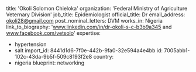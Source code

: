 title: 'Okoli Solomon Chieloka'
organization: 'Federal Ministry of Agriculture Veternary Division'
job_title: Epidemiologist
official_title: Dr
email_address: okoli28@gmail.com
post_nominal_letters: DVM
works_in: Nigeria
link_to_biography: 'www.linkedin.com/in/dr-okoli-s-c-b3b9a345 and www.facebook.com/vetsolo'
expertise:
  - hypertension
  - salt
import_id: 8441d1d6-7f0e-442b-9fa0-32e594a4e4bb
id: 7005abb1-102c-43da-9b5f-509c8193f2e8
country:
  - nigeria
blueprint: networking
